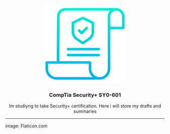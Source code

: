 <div align="center">
    <img src="https://raw.githubusercontent.com/alextibor/alextibor/main/repofiles/png/hacking/certification6.png" alt="Logo" width="250" height="250">
  </a>

  <h3 align="center">CompTia Security+ SY0-601</h3>

  <p align="center">
    Im studiyng to take Security+ certification. Here i will store my drafts and summaries
  </p>
</div>

---

image: Flaticon.com
